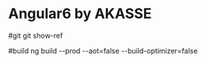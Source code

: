 # Angular6 by AKASSE 

#git
git show-ref

#build 
ng build --prod --aot=false --build-optimizer=false
